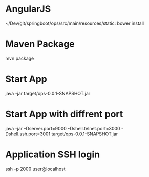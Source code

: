 # AngularJS
 ~/Dev/git/springboot/ops/src/main/resources/static: bower install

# Maven Package
mvn package

# Start App
java -jar target/ops-0.0.1-SNAPSHOT.jar 

# Start App with diffrent port
java -jar -Dserver.port=9000 -Dshell.telnet.port=3000 -Dshell.ssh.port=3001 target/ops-0.0.1-SNAPSHOT.jar 

# Application SSH login
ssh -p 2000 user@localhost
